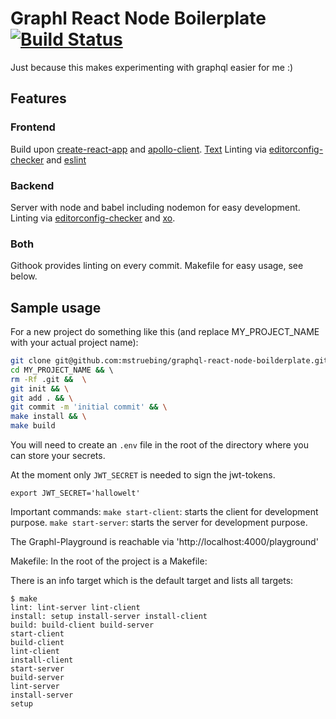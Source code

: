 # Graphl React Node Boilerplate [![Build Status](https://travis-ci.org/mstruebing/graphql-react-node-boilderplate.svg?branch=master)](https://travis-ci.org/mstruebing/graphql-react-node-boilderplate)

Just because this makes experimenting with graphql easier for me :)

## Features

### Frontend
Build upon [create-react-app](https://github.com/facebook/create-react-app) 
and [apollo-client](https://github.com/apollographql/apollo-client).
[Text](http://www.url.com)
Linting via [editorconfig-checker](https://github.com/editorconfig-checker/editorconfig-checker.javascript) 
and [eslint](https://eslint.org/)

### Backend
Server with node and babel including nodemon for easy development.
Linting via [editorconfig-checker](https://github.com/editorconfig-checker/editorconfig-checker.javascript) 
and [xo](https://github.com/xojs/xo).

### Both
Githook provides linting on every commit.
Makefile for easy usage, see below.

## Sample usage

For a new project do something like this (and replace MY_PROJECT_NAME with your 
actual project name):
```bash
git clone git@github.com:mstruebing/graphql-react-node-boilderplate.git MY_PROJECT_NAME && \
cd MY_PROJECT_NAME && \ 
rm -Rf .git &&  \
git init && \
git add . && \
git commit -m 'initial commit' && \
make install && \
make build
```

You will need to create an `.env` file in the root of the directory where you
can store your secrets.

At the moment only `JWT_SECRET` is needed to sign the jwt-tokens. 

```
export JWT_SECRET='hallowelt'
```

Important commands:
`make start-client`: starts the client for development purpose.
`make start-server`: starts the server for development purpose.

The Graphl-Playground is reachable via 'http://localhost:4000/playground'

Makefile:
In the root of the project is a Makefile:

There is an info target which is the default target and lists all targets:

```
$ make
lint: lint-server lint-client
install: setup install-server install-client
build: build-client build-server
start-client
build-client
lint-client
install-client
start-server
build-server
lint-server
install-server
setup
```
